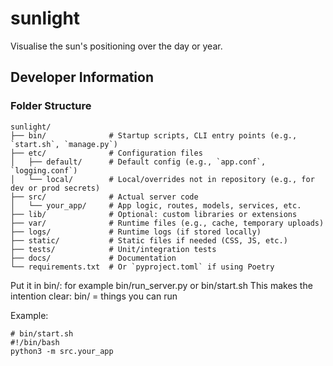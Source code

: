 # sunlight
Visualise the sun's positioning over the day or year.

## Developer Information

### Folder Structure
```
sunlight/
├── bin/              # Startup scripts, CLI entry points (e.g., `start.sh`, `manage.py`)
├── etc/              # Configuration files
│   ├── default/      # Default config (e.g., `app.conf`, `logging.conf`)
│   └── local/        # Local/overrides not in repository (e.g., for dev or prod secrets)
├── src/              # Actual server code
│   └── your_app/     # App logic, routes, models, services, etc.
├── lib/              # Optional: custom libraries or extensions
├── var/              # Runtime files (e.g., cache, temporary uploads)
├── logs/             # Runtime logs (if stored locally)
├── static/           # Static files if needed (CSS, JS, etc.)
├── tests/            # Unit/integration tests
├── docs/             # Documentation
└── requirements.txt  # Or `pyproject.toml` if using Poetry
```

Put it in bin/: for example bin/run_server.py or bin/start.sh
This makes the intention clear: bin/ = things you can run

Example:

```
# bin/start.sh
#!/bin/bash
python3 -m src.your_app
```
